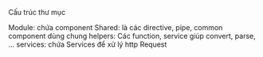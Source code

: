 Cấu trúc thư mục

Module: chứa component
Shared: là các directive, pipe, common component dùng chung
helpers: Các function, service giúp convert, parse, ... 
services: chứa Services để xử lý http Request